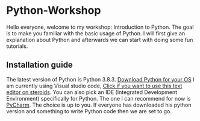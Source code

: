 # Python-Workshop

Hello everyone, welcome to my workshop: Introduction to Python.
The goal is to make you familiar with the basic usage of Python.
I will first give an explanation about Python and afterwards we can start with doing some fun tutorials. 

## Installation guide
The latest version of Python is Python 3.8.3.
[Download Python for your OS](https://www.python.org/downloads/)
I am currently using Visual studio code, [Click if you want to use this text editor on steroids](https://code.visualstudio.com/). You can also pick an IDE (Integrated Development Environment) specifically for Python. The one I can recommend for now is [PyCharm](https://www.jetbrains.com/pycharm/). The choice is up to you.
If everyone has downloaded his python version and something to write Python code then we are set to go.